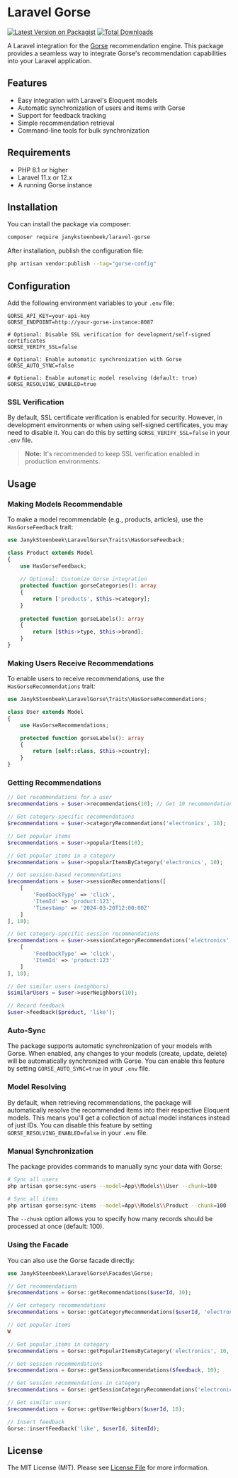 # Laravel Gorse

[![Latest Version on Packagist](https://img.shields.io/packagist/v/janyksteenbeek/laravel-gorse.svg?style=flat-square)](https://packagist.org/packages/janyksteenbeek/laravel-gorse)
[![Total Downloads](https://img.shields.io/packagist/dt/janyksteenbeek/laravel-gorse.svg?style=flat-square)](https://packagist.org/packages/janyksteenbeek/laravel-gorse)

A Laravel integration for the [Gorse](https://gorse.io) recommendation engine. This package provides a seamless way to integrate Gorse's recommendation capabilities into your Laravel application.

## Features

- Easy integration with Laravel's Eloquent models
- Automatic synchronization of users and items with Gorse
- Support for feedback tracking
- Simple recommendation retrieval
- Command-line tools for bulk synchronization

## Requirements

- PHP 8.1 or higher
- Laravel 11.x or 12.x
- A running Gorse instance

## Installation

You can install the package via composer:

```bash
composer require janyksteenbeek/laravel-gorse
```

After installation, publish the configuration file:

```bash
php artisan vendor:publish --tag="gorse-config"
```

## Configuration

Add the following environment variables to your `.env` file:

```env
GORSE_API_KEY=your-api-key
GORSE_ENDPOINT=http://your-gorse-instance:8087

# Optional: Disable SSL verification for development/self-signed certificates
GORSE_VERIFY_SSL=false

# Optional: Enable automatic synchronization with Gorse
GORSE_AUTO_SYNC=false

# Optional: Enable automatic model resolving (default: true)
GORSE_RESOLVING_ENABLED=true
```

### SSL Verification

By default, SSL certificate verification is enabled for security. However, in development environments or when using self-signed certificates, you may need to disable it. You can do this by setting `GORSE_VERIFY_SSL=false` in your `.env` file.

> **Note:** It's recommended to keep SSL verification enabled in production environments.

## Usage

### Making Models Recommendable

To make a model recommendable (e.g., products, articles), use the `HasGorseFeedback` trait:

```php
use JanykSteenbeek\LaravelGorse\Traits\HasGorseFeedback;

class Product extends Model
{
    use HasGorseFeedback;
    
    // Optional: Customize Gorse integration
    protected function gorseCategories(): array
    {
        return ['products', $this->category];
    }
    
    protected function gorseLabels(): array
    {
        return [$this->type, $this->brand];
    }
}
```

### Making Users Receive Recommendations

To enable users to receive recommendations, use the `HasGorseRecommendations` trait:

```php
use JanykSteenbeek\LaravelGorse\Traits\HasGorseRecommendations;

class User extends Model
{
    use HasGorseRecommendations;

    protected function gorseLabels(): array
    {
        return [self::class, $this->country];
    }
}
```

### Getting Recommendations

```php
// Get recommendations for a user
$recommendations = $user->recommendations(10); // Get 10 recommendations

// Get category-specific recommendations
$recommendations = $user->categoryRecommendations('electronics', 10);

// Get popular items
$recommendations = $user->popularItems(10);

// Get popular items in a category
$recommendations = $user->popularItemsByCategory('electronics', 10);

// Get session-based recommendations
$recommendations = $user->sessionRecommendations([
    [
        'FeedbackType' => 'click',
        'ItemId' => 'product:123',
        'Timestamp' => '2024-03-20T12:00:00Z'
    ]
], 10);

// Get category-specific session recommendations
$recommendations = $user->sessionCategoryRecommendations('electronics', [
    [
        'FeedbackType' => 'click',
        'ItemId' => 'product:123'
    ]
], 10);

// Get similar users (neighbors)
$similarUsers = $user->userNeighbors(10);

// Record feedback
$user->feedback($product, 'like');
```

### Auto-Sync

The package supports automatic synchronization of your models with Gorse. When enabled, any changes to your models (create, update, delete) will be automatically synchronized with Gorse. You can enable this feature by setting `GORSE_AUTO_SYNC=true` in your `.env` file.

### Model Resolving

By default, when retrieving recommendations, the package will automatically resolve the recommended items into their respective Eloquent models. This means you'll get a collection of actual model instances instead of just IDs. You can disable this feature by setting `GORSE_RESOLVING_ENABLED=false` in your `.env` file.

### Manual Synchronization

The package provides commands to manually sync your data with Gorse:

```bash
# Sync all users
php artisan gorse:sync-users --model=App\\Models\\User --chunk=100

# Sync all items
php artisan gorse:sync-items --model=App\\Models\\Product --chunk=100
```

The `--chunk` option allows you to specify how many records should be processed at once (default: 100).

### Using the Facade

You can also use the Gorse facade directly:

```php
use JanykSteenbeek\LaravelGorse\Facades\Gorse;

// Get recommendations
$recommendations = Gorse::getRecommendations($userId, 10);

// Get category recommendations
$recommendations = Gorse::getCategoryRecommendations($userId, 'electronics', 10);

// Get popular items
W

// Get popular items in category
$recommendations = Gorse::getPopularItemsByCategory('electronics', 10, $userId);

// Get session recommendations
$recommendations = Gorse::getSessionRecommendations($feedback, 10);

// Get session recommendations in category
$recommendations = Gorse::getSessionCategoryRecommendations('electronics', $feedback, 10);

// Get similar users
$recommendations = Gorse::getUserNeighbors($userId, 10);

// Insert feedback
Gorse::insertFeedback('like', $userId, $itemId);
```

## License

The MIT License (MIT). Please see [License File](LICENSE.md) for more information. 